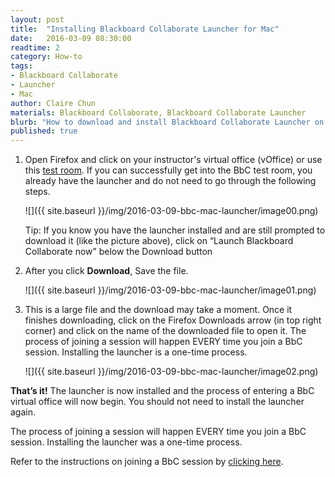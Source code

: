 ```yaml
---
layout: post
title:  "Installing Blackboard Collaborate Launcher for Mac"
date:   2016-03-09 08:30:00
readtime: 2
category: How-to
tags:
- Blackboard Collaborate
- Launcher
- Mac
author: Claire Chun
materials: Blackboard Collaborate, Blackboard Collaborate Launcher
blurb: "How to download and install Blackboard Collaborate Launcher on a Mac."
published: true
---
```

1. Open Firefox and click on your instructor's virtual office (vOffice) or use this [test room](<http://tinyurl.com/uh-bbc>). If you can successfully get into the BbC test room, you already have the launcher and do not need to go through the following steps.

    ![]({{ site.baseurl }}/img/2016-03-09-bbc-mac-launcher/image00.png)

    Tip: If you know you have the launcher installed and are still prompted to download it (like the picture above), click on “Launch Blackboard Collaborate now” below the Download button

2. After you click **Download**, Save the file.

    ![]({{ site.baseurl }}/img/2016-03-09-bbc-mac-launcher/image01.png)

3. This is a large file and the download may take a moment. Once it finishes downloading, click on the Firefox Downloads arrow (in top right corner) and click on the name of the downloaded file to open it. The process of joining a session will happen EVERY time you join a BbC session. Installing the launcher is a one-time process.

    ![]({{ site.baseurl }}/img/2016-03-09-bbc-mac-launcher/image02.png)

**That’s it!** The launcher is now installed and the process of entering a BbC virtual office will now begin.  You should not need to install the launcher again.

The process of joining a session will happen EVERY time you join a BbC session. Installing the launcher was a one-time process.

Refer to the instructions on joining a BbC session by [clicking here](https://assist.coe.hawaii.edu/how-to/2016/06/15/bbc-mac-join.html).
